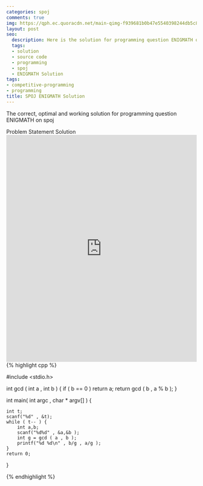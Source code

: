 ```yaml
---
categories: spoj
comments: true
img: https://qph.ec.quoracdn.net/main-qimg-f939681b0b47e5540398244db5c8966f?convert_to_webp=true
layout: post
seo:
  description: Here is the solution for programming question ENIGMATH on spoj
  tags:
  - solution
  - source code
  - programming
  - spoj
  - ENIGMATH Solution
tags:
- competitive-programming
- programming
title: SPOJ ENIGMATH Solution
---
```

The correct, optimal and working solution for programming question ENIGMATH on spoj

<div class="ui secondary pointing large menu">
  <a class="grey item" data-tab="problem-statement">
    Problem Statement
  </a>
  <a class="active item grey" data-tab="solution">
    Solution
  </a>
</div>
<div class="ui bottom attached tab" data-tab="problem-statement">
    <iframe src="http://www.spoj.com/problems/ENIGMATH/" width="100%" height="600px" style="overflow: scroll; border: none;"></iframe>
</div>
<div class="ui bottom attached active tab" data-tab="solution">
{% highlight cpp %}

#include <stdio.h>

int gcd ( int a , int b ) {
	if ( b == 0 )
		return a;
	return gcd ( b , a % b );
}

int main( int argc , char * argv[] ) {

	int t;
	scanf("%d" , &t);
	while ( t-- ) {
		int a,b;
		scanf("%d%d" , &a,&b );
		int g = gcd ( a , b );
		printf("%d %d\n" , b/g , a/g );
	}
	return 0;
}


{% endhighlight %}
</div>
